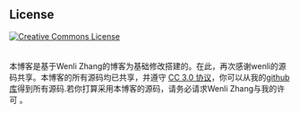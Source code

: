 ## License

<a rel="license" href="http://creativecommons.org/licenses/by-nc/3.0/">
    <img alt="Creative Commons License" style="border-width:0" src="http://i.creativecommons.org/l/by-nc/3.0/88x31.png" />
</a>
<div><span xmlns:dct="http://purl.org/dc/terms/" href="http://purl.org/dc/dcmitype/Text" property="dct:title" rel="dct:type"><br><br>本博客是基于Wenli Zhang的博客为基础修改搭建的。在此，再次感谢wenli的源码共享。本博客的所有源码均已共享，并遵守
<a href="http://creativecommons.org/licenses/by-nc/3.0/" target="_blank">CC 3.0 协议</a>，你可以从我的<a href="https://github.com/momomoxiaoxi/momomoxiaoxi.github.io" target="_blank">github库</a>得到所有源码.若你打算采用本博客的源码，请务必请求Wenli Zhang与我的许可 。</div>
